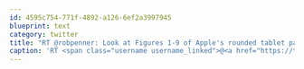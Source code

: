 ```yaml
---
id: 4595c754-771f-4892-a126-6ef2a3997945
blueprint: text
category: twitter
title: "RT @robpenner: Look at Figures 1-9 of Apple's rounded tablet patent. Pause laughter. Then notice it took 14 people to invent that. http: ..."
caption: 'RT <span class="username username_linked">@<a href="https://twitter.com/robpenner" title="Robert Penner">robpenner</a></span>: Look at Figures 1-9 of Apple''s rounded tablet patent. Pause laughter. Then notice it took 14 people to invent that. http: ...'
---
```

